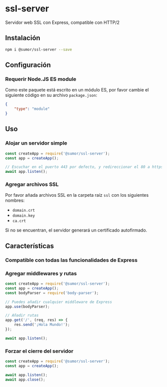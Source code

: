 # ssl-server
Servidor web SSL con Express, compatible con HTTP/2

## Instalación
```bash
npm i @sumor/ssl-server --save
```

## Configuración

### Requerir Node.JS ES module
Como este paquete está escrito en un módulo ES, por favor cambie el siguiente código en su archivo `package.json`:
```json
{
    "type": "module"
}
```

## Uso

### Alojar un servidor simple

```javascript
const createApp = require('@sumor/ssl-server');
const app = createApp();

// Escuchar en el puerto 443 por defecto, y redireccionar el 80 a https 443
await app.listen();
```


### Agregar archivos SSL
Por favor añada archivos SSL en la carpeta raíz `ssl` con los siguientes nombres:
- `domain.crt`
- `domain.key`
- `ca.crt`

Si no se encuentran, el servidor generará un certificado autofirmado.

## Características

### Compatible con todas las funcionalidades de Express

### Agregar middlewares y rutas

```javascript
const createApp = require('@sumor/ssl-server');
const app = createApp();
const bodyParser = require('body-parser');

// Puedes añadir cualquier middleware de Express
app.use(bodyParser);

// Añadir rutas
app.get('/', (req, res) => {
    res.send('¡Hola Mundo!');
});

await app.listen();
```

### Forzar el cierre del servidor

```javascript
const createApp = require('@sumor/ssl-server');
const app = createApp();

await app.listen();
await app.close();
```